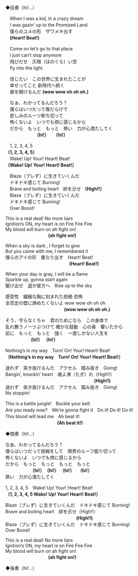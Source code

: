 ◆前奏（hi!…）

　When I was a kid, in a crazy dream  
　I was gazin’ up to the Promised Land  
　僕らのユメの形　ザワメキ出す  
　**(Heart! Beat!)**

　Come on let’s go to that place  
　I just can’t stop anymore  
　飛びだせ　仄暗（ほのぐら）い空  
　fly into the light

　信じたい　この世界に生まれたことが  
　幸せってこと  新時代へ続く  
　扉を開けるんだ **(wow wow oh oh oh.)**

　なぁ、わかってるんだろう？  
　僕らはいつだって傷だらけで  
　悲しみのルーツ断ち切って  
　怖くないよ　いつでも傍に感じるから  
　だから　もっと　もっと　熱い　力が心満たしてく  
　　　　　　　**（hi!）　　（hi!）**

　1, 2, 3, 4, 5  
**（1, 2, 3, 4, 5）**  
　Wake! Up! Your! Heart! Beat!  
**（Wake! Up! Your! Heart! Beat!）**

　Blaze（ブレず）に生きていくんだ  
　ドキドキ感じて Burning!  
　Brave and boiling heart　絆を示せ **（High!!）**  
　Blaze（ブレず）に生きていくんだ  
　ドキドキ感じて Burning!  
　Over Boost!

This is a real deal! No more liars  
Ignition’s ON, my heart is on Fire Fire Fire  
My blood will burn on ah fight on!  
　　　　　　　　 　 **(ah fight on!)**

When a sky is dark , I forget to give  
But you came with me, I remembered it  
僕らのアイの形　重なり出す　Heart! Beat!  
　　　 　　　　　　　　　　　**(Heart! Beat!)**

When your day is gray, I will be a flame  
Sparkle up, gonna start again  
駆け出せ　遥か彼方へ　Rise up to the sky

感受性　繊細な胸に刻まれた拒絶 恐怖  
全否定の壁に諦めたくないよ wow wow oh oh oh  
　　　　　　　　 　 　 　　 **(wow wow oh oh oh.)**

そう、守らなくちゃ　君のためになら　この身体で  
乱れ舞うノーツぶつけて 確かな鼓動　心の奥　響いたから  
前に　もっと　もっと　強く　一度しかない人生を  
　　 　　 　**（hi!） （hi!）**

Nothing’s in my way　Turn! On! Your! Heart! Beat!  
**（Nothing’s in my way　Turn! On! Your! Heart! Beat!）**

迷わず　突き抜けるんだ　アクセル　踏み抜き　Going!  
Bangin’, knockin’ heart　魂よ沸（たぎ）れ（High!!）  
　　　　　　　　　　 　　　　　　　 　　 **(High!!)**  
迷わず　突き抜けるんだ　アクセル　踏み抜き　Going!  
No stoppin!

This is a battle jungle!　Buckle your belt  
Are you ready now?　We’re gonna fight it　Do it! Do it! Do it!  
This blood will lead me　Ah beat it!  
　　　　　　　 　　　　 **(Ah beat it!)**

◆間奏（hi!…）

なあ、わかってるんだろう？  
僕らはいつだって挑戦をして　限界のルーフ振り切って  
怖くないよ　いつでも傍に感じるから  
だから　もっと　もっと　もっと　もっと  
　　　　　　**（hi!）　（hi!） （hi!）　 （hi!）**  
熱い　力が心満たしてく

1, 2, 3, 4, 5　Wake! Up! Your! Heart! Beat!  
**（1, 2, 3, 4, 5 Wake! Up! Your! Heart! Beat!）**

Blaze（ブレず）に生きていくんだ　ドキドキ感じて Burning!  
Brave and boiling heart　絆を示せ（High!!）  
　　　　　　　　　　 　　　 　　 **(High!!)**  
Blaze（ブレず）に生きていくんだ　ドキドキ感じて Burning!  
Over Boost!

This is a real deal! No more liars  
Ignition’s ON, my heart is on Fire Fire Fire  
My blood will burn on ah fight on!  
　　　　　　　　 　 **(ah fight on!)**

◆後奏（hi!…）
